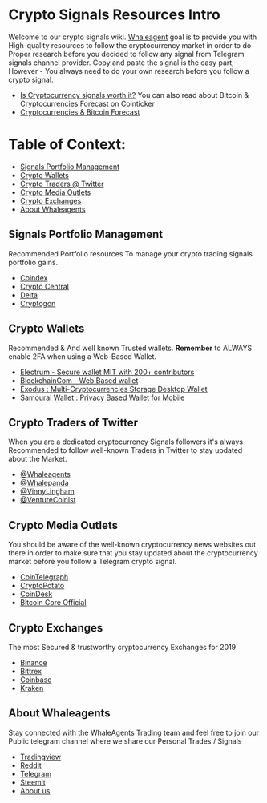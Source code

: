 # Crypto Signals Resources Intro

 Welcome to our crypto signals wiki. <a href="https://www.whaleagent.club" rel="dofollow">Whaleagent</a> goal is to provide you with High-quality resources to follow the cryptocurrency market in order to do Proper research before you decided to follow any signal from Telegram signals channel provider. Copy and paste the signal is the easy part, However - You always need to do your own research before you follow a crypto signal. 
 * <a href="https://www.coincurb.com/news/are-crypto-trading-signals-worth-it/" rel="dofollow">Is Cryptocurrency signals worth it?</a>
 You can also read about Bitcoin & Cryptocurrencies Forecast on Cointicker
 * <a href="https://cryptoticker.io/en/bitcoin-price-forecast-2020/" rel="dofollow">Cryptocurrencies & Bitcoin Forecast</a>


# Table of Context:

* [Signals Portfolio Management](https://github.com/whaleagents/cryptosignals/wiki/Crypto-signals-Resources#signals-portfolio-management)
* [Crypto Wallets](https://github.com/whaleagents/cryptosignals/wiki/Crypto-signals-Resources#crypto-wallets)
* [Crypto Traders @ Twitter](https://github.com/whaleagents/cryptosignals/wiki/Crypto-signals-Resources#crypto-traders-of-twitter)
* [Crypto Media Outlets](https://github.com/whaleagents/cryptosignals/wiki/Crypto-signals-Resources#crypto-media-outlets)
* [Crypto Exchanges](https://github.com/whaleagents/cryptosignals/wiki/Crypto-signals-Resources#crypto-exchanges)
* [About Whaleagents](https://github.com/whaleagents/cryptosignals/wiki/Crypto-signals-Resources#about-whaleagents)


## Signals Portfolio Management

Recommended Portfolio resources To manage your crypto trading signals portfolio gains.

* <a href="https://apps.apple.com/us/app/coindex/id1251487103" rel="nofollow">Coindex</a>
* <a href="https://cryptocentral.ai/" rel="dofollow">Crypto Central</a>
* <a href="https://delta.app/en" rel="dofollow">Delta</a>
* <a href="https://cryptagon.io/" rel="dofollow">Cryptogon</a>

## Crypto Wallets

Recommended & And well known Trusted wallets. **Remember** to ALWAYS enable 2FA when using a Web-Based Wallet.

* <a href="https://electrum.org/#home" rel="nofollow">Electrum - Secure wallet MIT with 200+ contributors</a>
* <a href="https://www.blockchain.com/wallet#/" rel="nofollow">BlockchainCom - Web Based wallet</a>
* <a href="https://www.exodus.io/" rel="nofollow">Exodus : Multi-Cryptocurrencies Storage Desktop Wallet </a>
* <a href="https://samouraiwallet.com/" rel="nofollow">Samourai Wallet : Privacy Based Wallet for Mobile</a>


## Crypto Traders of Twitter

When you are a dedicated cryptocurrency Signals followers it's always Recommended to follow well-known Traders in Twitter to stay updated about the Market.

* <a href="Https://twitter.com/whaleagents" rel="dofollow">@Whaleagents</a>
* <a href="https://twitter.com/whalepanda" rel="nofollow">@Whalepanda</a>
* <a href="https://twitter.com/VinnyLingham" rel="nofollow">@VinnyLingham</a>
* <a href="https://twitter.com/VentureCoinist" rel="nofollow">@VentureCoinist</a>

## Crypto Media Outlets

You should be aware of the well-known cryptocurrency news websites out there in order to make sure that you stay updated about the cryptocurrency market before you follow a Telegram crypto signal. 

* <a href="https://Cointelegraph.com" rel="dofollow">CoinTelegraph</a>
* <a href="https://cryptopotato.com" rel="dofollow">CryptoPotato</a>
* <a href="https://coindesk.com" rel="nofollow">CoinDesk</a>
* <a href="https://Bitcoin.org" rel="nofollow">Bitcoin Core Official</a>

## Crypto Exchanges

The most Secured & trustworthy cryptocurrency Exchanges for 2019

* <a href="https://binance.com/en" rel="dofollow">Binance</a>
* <a href="https://bittrex.com" rel="dofollow">Bittrex</a>
* <a href="https://coinbase.com" rel="nofollow">Coinbase</a>
* <a href="https://kraken.com" rel="nofollow">Kraken</a>

## About Whaleagents

Stay connected with the WhaleAgents Trading team and feel free to join our Public telegram channel where we share our Personal Trades / Signals

* <a href="https://tradingview.com/WhaleAgents/" rel="dofollow">Tradingview</a>
* <a href="https://www.reddit.com/r/WhaleAgents/" rel="dofollow">Reddit</a>
* <a href="https://t.me/whaleagent" rel="nofollow">Telegram</a>
* <a href="https://steemit.com/@whaleagent" rel="dofollow">Steemit</a>
* <a href="https://whaleagent.club/about-us/" rel="dofollow">About us</a>



